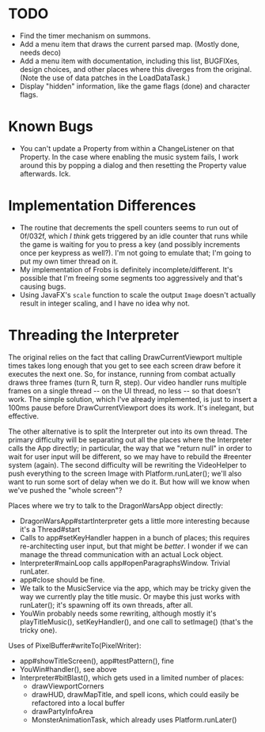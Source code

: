 # TODO

- Find the timer mechanism on summons.
- Add a menu item that draws the current parsed map. (Mostly done, needs deco)
- Add a menu item with documentation, including this list, BUGFIXes, design choices, and other places where this
  diverges from the original. (Note the use of data patches in the LoadDataTask.)
- Display "hidden" information, like the game flags (done) and character flags.

# Known Bugs

- You can't update a Property from within a ChangeListener on that Property. In the case where enabling the music 
  system fails, I work around this by popping a dialog and then resetting the Property value afterwards. Ick.

# Implementation Differences

- The routine that decrements the spell counters seems to run out of 0f/032f, which *I think* gets triggered by an 
  idle counter that runs while the game is waiting for you to press a key (and possibly increments once per keypress 
  as well?). I'm not going to emulate that; I'm going to put my own timer thread on it.
- My implementation of Frobs is definitely incomplete/different. It's possible that I'm freeing some segments too 
  aggressively and that's causing bugs.
- Using JavaFX's `scale` function to scale the output `Image` doesn't actually result in integer scaling, and I 
  have no idea why not.

# Threading the Interpreter

The original relies on the fact that calling DrawCurrentViewport multiple times takes long enough that you get to see
each screen draw before it executes the next one. So, for instance, running from combat actually draws three frames
(turn R, turn R, step). Our video handler runs multiple frames on a single thread -- on the UI thread, no less -- so 
that doesn't work. The simple solution, which I've already implemented, is just to insert a 100ms pause before
DrawCurrentViewport does its work. It's inelegant, but effective.

The other alternative is to split the Interpreter out into its own thread. The primary difficulty will be 
separating out all the places where the Interpreter calls the App directly; in particular, the way that we "return 
null" in order to wait for user input will be different, so we may have to rebuild the #reenter system (again). The 
second difficulty will be rewriting the VideoHelper to push everything to the screen Image with Platform.runLater(); 
we'll also want to run some sort of delay when we do it. But how will we know when we've pushed the "whole screen"? 

Places where we try to talk to the DragonWarsApp object directly:
- DragonWarsApp#startInterpreter gets a little more interesting because it's a Thread#start
- Calls to app#setKeyHandler happen in a bunch of places; this requires re-architecting user input, but that might be 
  *better*. I wonder if we can manage the thread communication with an actual Lock object.
- Interpreter#mainLoop calls app#openParagraphsWindow. Trivial runLater.
- app#close should be fine.
- We talk to the MusicService via the app, which may be tricky given the way we currently play the title music. Or 
  maybe this just works with runLater(); it's spawning off its own threads, after all.
- YouWin probably needs some rewriting, although mostly it's playTitleMusic(), setKeyHandler(), and one call to 
  setImage() (that's the tricky one).

Uses of PixelBuffer#writeTo(PixelWriter):
- app#showTitleScreen(), app#testPattern(), fine
- YouWin#handler(), see above
- Interpreter#bitBlast(), which gets used in a limited number of places:
  - drawViewportCorners
  - drawHUD, drawMapTitle, and spell icons, which could easily be refactored into a local buffer
  - drawPartyInfoArea
  - MonsterAnimationTask, which already uses Platform.runLater()
